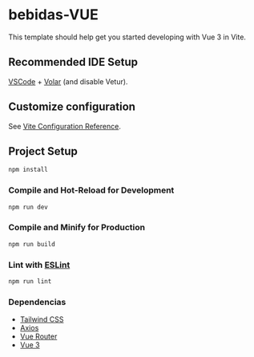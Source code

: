 # bebidas-VUE

This template should help get you started developing with Vue 3 in Vite.

## Recommended IDE Setup

[VSCode](https://code.visualstudio.com/) + [Volar](https://marketplace.visualstudio.com/items?itemName=Vue.volar) (and disable Vetur).

## Customize configuration

See [Vite Configuration Reference](https://vite.dev/config/).

## Project Setup

```sh
npm install
```

### Compile and Hot-Reload for Development

```sh
npm run dev
```

### Compile and Minify for Production

```sh
npm run build
```

### Lint with [ESLint](https://eslint.org/)

```sh
npm run lint
```

<!-- lista tailwind y axios como dependencias -->

### Dependencias

- [Tailwind CSS](https://tailwindcss.com/)
- [Axios](https://axios-http.com/docs/intro)
- [Vue Router](https://router.vuejs.org/)
- [Vue 3](https://vuejs.org/)
